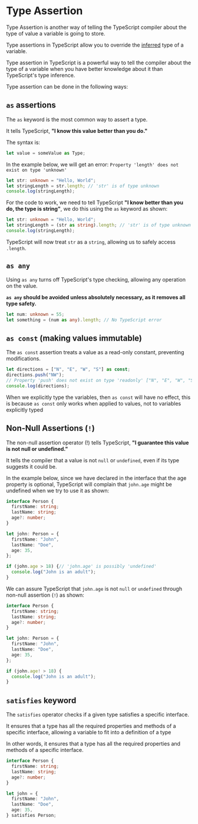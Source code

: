 # Type Assertion

Type Assertion is another way of telling the TypeScript compiler about the type of value a variable is going to store.

Type assertions in TypeScript allow you to override the [inferred](Type-Inference.md) type of a variable.

Type assertion in TypeScript is a powerful way to tell the compiler about the type of a variable when you have better 
knowledge about it than TypeScript's type inference.

Type assertion can be done in the following ways:

## `as` assertions
The `as` keyword is the most common way to assert a type.

It tells TypeScript, **"I know this value better than you do."**

The syntax is:
```TypeScript
let value = someValue as Type;
```

In the example below, we will get an error: `Property 'length' does not exist on type 'unknown'`
```TypeScript
let str: unknown = "Hello, World";
let stringLength = str.length; // 'str' is of type unknown
console.log(stringLength);
```

For the code to work, we need to tell TypeScript **"I know better than you do, the type is string"**, we do this using
the `as` keyword as shown:

```TypeScript
let str: unknown = "Hello, World";
let stringLength = (str as string).length; // 'str' is of type unknown
console.log(stringLength);
```
TypeScript will now treat `str` as a `string`, allowing us to safely access `.length`.

## `as any`
Using `as any` turns off TypeScript's type checking, allowing any operation on the value.

**`as any` should be avoided unless absolutely necessary, as it removes all type safety.**

```TypeScript
let num: unknown = 55;
let something = (num as any).length; // No TypeScript error
```

## `as const` (making values immutable)
The `as const` assertion treats a value as a read-only constant, preventing modifications.

```TypeScript
let directions = ["N", "E", "W", "S"] as const;
directions.push("NW");
// Property 'push' does not exist on type 'readonly' ["N", "E", "W", "S"]
console.log(directions);
```

When we explicitly type the variables, then `as const` will have no effect, this is because `as const`
only works when applied to values, not to variables explicitly typed

## Non-Null Assertions (`!`)
The non-null assertion operator (!) tells TypeScript, **"I guarantee this value is not null or undefined."**

It tells the compiler that a value is not `null` or `undefined`, even if its type suggests it could be.

In the example below, since we have declared in the interface that the age property is optional, TypeScript will
complain that `john.age` might be undefined when we try to use it as shown:

```TypeScript
interface Person {
  firstName: string;
  lastName: string;
  age?: number;
}

let john: Person = {
  firstName: "John",
  lastName: "Doe",
  age: 35,
};

if (john.age > 18) {// 'john.age' is possibly 'undefined'
  console.log("John is an adult");
}
```

We can assure TypeScript that `john.age` is not `null` or `undefined` through non-null assertion (`!`) as shown:

```TypeScript
interface Person {
  firstName: string;
  lastName: string;
  age?: number;
}

let john: Person = {
  firstName: "John",
  lastName: "Doe",
  age: 35,
};

if (john.age! > 18) {
  console.log("John is an adult");
}

```

## `satisfies` keyword
The `satisfies` operator checks if a given type satisfies a specific interface.

It ensures that a type has all the required properties and methods of a specific interface, allowing a variable 
to fit into a definition of a type

In other words, it ensures that a type has all the required properties and methods of a specific interface.

```TypeScript
interface Person {
  firstName: string;
  lastName: string;
  age?: number;
}

let john = {
  firstName: "John",
  lastName: "Doe",
  age: 35,
} satisfies Person;
```